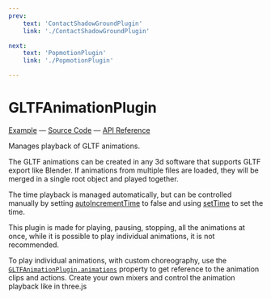 ```yaml
---
prev: 
    text: 'ContactShadowGroundPlugin'
    link: './ContactShadowGroundPlugin'

next: 
    text: 'PopmotionPlugin'
    link: './PopmotionPlugin'

---
```


# GLTFAnimationPlugin

[//]: # (todo: image)

[Example](https://threepipe.org/examples/#gltf-animation-plugin/) &mdash;
[Source Code](https://github.com/repalash/threepipe/blob/master/src/plugins/animation/GLTFAnimationPlugin.ts) &mdash;
[API Reference](https://threepipe.org/docs/classes/GLTFAnimationPlugin.html)

Manages playback of GLTF animations.

The GLTF animations can be created in any 3d software that supports GLTF export like Blender.
If animations from multiple files are loaded, they will be merged in a single root object and played together.

The time playback is managed automatically, but can be controlled manually by setting [autoIncrementTime](https://threepipe.org/docs/classes/GLTFAnimationPlugin.html#autoincrementtime) to false and using [setTime](https://threepipe.org/docs/classes/GLTFAnimationPlugin.html#settime) to set the time.

This plugin is made for playing, pausing, stopping, all the animations at once, while it is possible to play individual animations, it is not recommended.

To play individual animations, with custom choreography, use the [`GLTFAnimationPlugin.animations`](https://threepipe.org/docs/classes/GLTFAnimationPlugin.html#animations) property to get reference to the animation clips and actions. Create your own mixers and control the animation playback like in three.js
